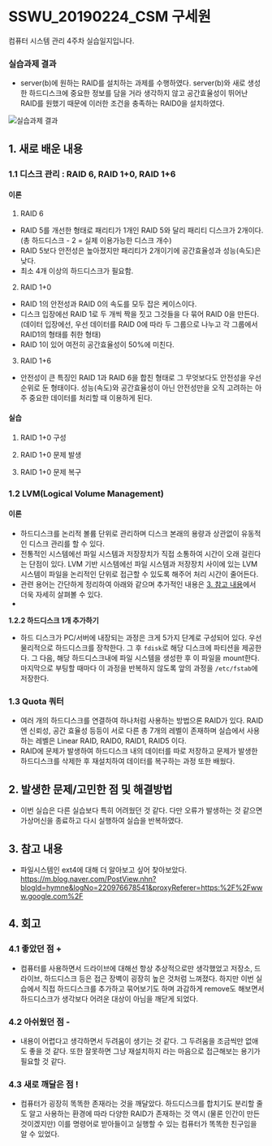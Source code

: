 # SSWU_20190224_CSM 구세원 

컴퓨터 시스템 관리 4주차 실습일지입니다.

### 실습과제 결과

- server(b)에 원하는 RAID를 설치하는 과제를 수행하였다. server(b)와 새로 생성한 하드디스크에 중요한 정보를 담을 거라 생각하지 않고 공간효율성이 뛰어난 RAID를 원했기 때문에 이러한 조건을 충족하는 RAID0을 설치하였다. 

![실습과제 결과](https://user-images.githubusercontent.com/65717358/113588123-b4dcc880-966a-11eb-8505-cb13df0f6f1c.PNG)

 
 
## 1. 새로 배운 내용

### 1.1 디스크 관리 : RAID 6, RAID 1+0, RAID 1+6

#### **이론** 
 1) RAID 6 
- RAID 5를 개선한 형태로 패리티가 1개인 RAID 5와 달리 패리티 디스크가 2개이다. (총 하드디스크 - 2 = 실제 이용가능한 디스크 개수)
- RAID 5보다 안전성은 높아졌지만 패리티가 2개이기에 공간효율성과 성능(속도)은 낮다. 
- 최소 4개 이상의 하드디스크가 필요함. 

 2) RAID 1+0
- RAID 1의 안전성과 RAID 0의 속도를 모두 잡은 케이스이다. 
- 디스크 입장에선 RAID 1로 두 개씩 짝을 짓고 그것들을 다 묶어 RAID 0을 만든다. (데이터 입장에선, 우선 데이터를 RAID 0에 따라 두 그룹으로 나누고 각 그룹에서 RAID1의 형태를 취한 형태) 
- RAID 1이 있어 여전히 공간효율성이 50%에 미친다. 

 3) RAID 1+6
- 안전성이 큰 특징인 RAID 1과 RAID 6을 합친 형태로 그 무엇보다도 안전성을 우선순위로 둔 형태이다. 성능(속도)와 공간효율성이 아닌 안전성만을 오직 고려하는 아주 중요한 데이터를 처리할 때 이용하게 된다. 


#### **실습** 
 1) RAID 1+0 구성
  > 
  > 
  > 

 2) RAID 1+0 문제 발생
  > 
  > 
  >

 3) RAID 1+0 문제 복구 
  > 
  > 
  >

### 1.2 LVM(Logical Volume Management)

#### **이론**  
 
- 하드디스크를 논리적 볼륨 단위로 관리하며 디스크 본래의 용량과 상관없이 유동적인 디스크 관리를 할 수 있다. 
- 전통적인 시스템에선 파일 시스템과 저장장치가 직접 소통하여 시간이 오래 걸린다는 단점이 있다. LVM 기반 시스템에선 파일 시스템과 저장장치 사이에 있는 LVM 시스템이 파일을 논리적인 단위로 접근할 수 있도록 해주어 처리 시간이 줄어든다. 
- 관련 용어는 간단하게 정리하여 아래와 같으며 추가적인 내용은 [3. 참고 내용](https://github.com/sayone99/SSWU_20190224_CSM/blob/main/w07_%EC%8B%A4%EC%8A%B5%EC%9D%BC%EC%A7%80.md#3-%EC%B0%B8%EA%B3%A0-%EB%82%B4%EC%9A%A9)에서 더욱 자세히 살펴볼 수 있다.  
- 

**1.2.2 하드디스크 1개 추가하기**
  - 하드 디스크가 PC/서버에 내장되는 과정은 크게 5가지 단계로 구성되어 있다. 우선 물리적으로 하드디스크를  장착한다. 그 후 `fdisk`로 해당 디스크에 파티션을 제공한다. 그 다음, 해당 하드디스크내에 파일 시스템을 생성한 후 이 파일을 mount한다. 마지막으로 부팅할 때마다 이 과정을 반복하지 않도록 앞의 과정을 `/etc/fstab`에 저장한다. 
    
### 1.3 Quota 쿼터 

- 여러 개의 하드디스크를 연결하여 하나처럼 사용하는 방법으론 RAID가 있다. RAID엔 신뢰성, 공간 효율성 등등이 서로 다른 총 7개의 레벨이 존재하며 실습에서 사용하는 레벨은 Linear RAID, RAID0, RAID1, RAID5 이다. 
- RAID에 문제가 발생하여 하드디스크 내의 데이터를 따로 저장하고 문제가 발생한 하드디스크를 삭제한 후 재설치하여 데이터를 복구하는 과정 또한 배웠다. 


## 2. 발생한 문제/고민한 점 및 해결방법

	
- 이번 실습은 다른 실습보다 특히 어려웠던 것 같다. 다만 오류가 발생하는 것 같으면 가상머신을 종료하고 다시 실행하여 실습을 반복하였다. 


## 3. 참고 내용

- 파일시스템인 ext4에 대해 더 알아보고 싶어 찾아보았다. https://m.blog.naver.com/PostView.nhn?blogId=hymne&logNo=220976678541&proxyReferer=https:%2F%2Fwww.google.com%2F 


## 4. 회고    
    
### 4.1 좋았던 점 +
	
- 컴퓨터를 사용하면서 드라이브에 대해선 항상 추상적으로만 생각했었고 저장소, 드라이브, 하드디스크 등은 접근 장벽이 굉장히 높은 것처럼 느껴졌다. 하지만 이번 실습에서 직접 하드디스크를 추가하고 묶어보기도 하며 과감하게 remove도 해보면서 하드디스크가 생각보다 어려운 대상이 아님을 깨닫게 되었다. 

### 4.2 아쉬웠던 점 -
	
- 내용이 어렵다고 생각하면서 두려움이 생기는 것 같다. 그 두려움을 조금씩만 없애도 좋을 것 같다. 또한 잘못하면 그냥 재설치하지 라는 마음으로 접근해보는 용기가 필요할 것 같다. 
  
### 4.3 새로 깨달은 점 !
	
- 컴퓨터가 굉장히 똑똑한 존재라는 것을 깨달았다. 하드디스크를 합치기도 분리할 줄도 알고 사용하는 환경에 따라 다양한 RAID가 존재하는 것 역시 (물론  인간이 만든 것이겠지만) 이를 명령어로 받아들이고 실행할 수 있는 컴퓨터가 똑똑한 친구임을 알 수 있었다. 	  

